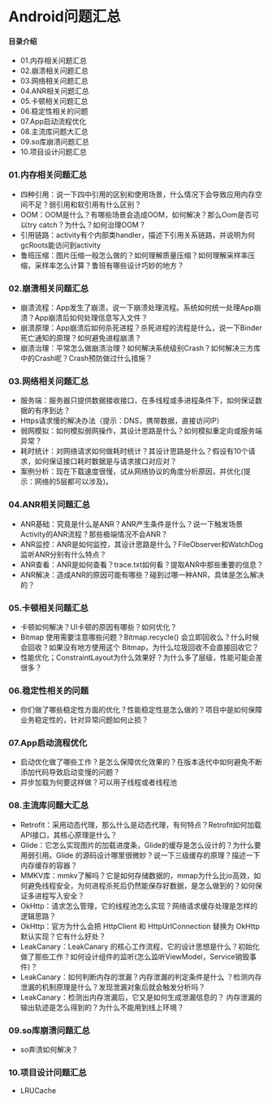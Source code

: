 # Android问题汇总
#### 目录介绍
- 01.内存相关问题汇总
- 02.崩溃相关问题汇总
- 03.网络相关问题汇总
- 04.ANR相关问题汇总
- 05.卡顿相关问题汇总
- 06.稳定性相关的问题
- 07.App启动流程优化
- 08.主流库问题大汇总
- 09.so库崩溃问题汇总
- 10.项目设计问题汇总



### 01.内存相关问题汇总
- 四种引用：说一下四中引用的区别和使用场景，什么情况下会导致应用内存空间不足？弱引用和软引用有什么区别？
- OOM：OOM是什么？有哪些场景会造成OOM，如何解决？那么Oom是否可以try catch？为什么？如何治理OOM？
- 引用链路：activity有个内部类handler，描述下引用关系链路，并说明为何gcRoots能访问到activity
- 鲁班压缩：图片压缩一般怎么做的？如何理解质量压缩？如何理解采样率压缩，采样率怎么计算？鲁班有哪些设计巧妙的地方？


### 02.崩溃相关问题汇总
- 崩溃流程：App发生了崩溃，说一下崩溃处理流程。系统如何统一处理App崩溃？App崩溃后如何处理信息写入文件？
- 崩溃原理：App崩溃后如何杀死进程？杀死进程的流程是什么，说一下Binder死亡通知的原理？如何避免进程崩溃？
- 崩溃治理：平常怎么做崩溃治理？如何解决系统级别Crash？如何解决三方库中的Crash呢？Crash预防做过什么措施？



### 03.网络相关问题汇总
- 服务端：服务器只提供数据接收接口，在多线程或多进程条件下，如何保证数据的有序到达？
- Https请求慢的解决办法（提示：DNS，携带数据，直接访问IP）
- 弱网模拟：如何模拟弱网操作，其设计思路是什么？如何模拟重定向或服务端异常？
- 耗时统计：对网络请求如何做耗时统计？其设计思路是什么？假设有10个请求，如何保证接口耗时数据是与请求接口对应对？
- 案例分析：现在下载速度很慢，试从网络协议的角度分析原因，并优化(提示：网络的5层都可以涉及)。



### 04.ANR相关问题汇总
- ANR基础：究竟是什么是ANR？ANR产生条件是什么？说一下触发场景Activity的ANR流程？那些极端情况不会ANR？
- ANR监控：ANR是如何监控，其设计思路是什么？FileObserver和WatchDog监听ANR分别有什么特点？
- ANR查看：ANR是如何查看？trace.txt如何看？提取ANR中那些重要的信息？
- ANR解决：造成ANR的原因可能有哪些？碰到过哪一种ANR，具体是怎么解决的？



### 05.卡顿相关问题汇总
- 卡顿如何解决？UI卡顿的原因有哪些？如何优化？
- Bitmap 使用需要注意哪些问题？Bitmap.recycle() 会立即回收么？什么时候会回收？如果没有地方使用这个 Bitmap，为什么垃圾回收不会直接回收它？
- 性能优化；ConstraintLayout为什么效果好？为什么多了层级，性能可能会差很多？
  


### 06.稳定性相关的问题
- 你们做了哪些稳定性方面的优化？性能稳定性是怎么做的？项目中是如何保障业务稳定性的，针对异常问题如何止损？


### 07.App启动流程优化
- 启动优化做了哪些工作？是怎么保障优化效果的？在版本迭代中如何避免不断添加代码导致启动变慢的问题？
- 异步加载为何要这样做？可以用子线程或者线程池



### 08.主流库问题大汇总
- Retrofit：采用动态代理，那么什么是动态代理，有何特点？Retrofit如何加载API接口，其核心原理是什么？
- Glide：它怎么实现图片的加载进度条，Glide的缓存是怎么设计的？为什么要用弱引用。Glide 的源码设计哪里很微妙？说一下三级缓存的原理？描述一下内存缓存的容器？
- MMKV库：mmkv了解吗？它是如何存储数据的，mmap为什么比io高效，如何避免线程安全，为何进程杀死后仍然能保存好数据，是怎么做到的？如何保证多进程写入安全？
- OkHttp：请求怎么管理，它的线程池怎么实现？网络请求缓存处理是怎样的逻辑思路？
- OkHttp：官方为什么会把 HttpClient 和 HttpUrlConnection 替换为 OkHttp 默认实现？它有什么好处？
- LeakCanary：LeakCanary 的核心工作流程，它的设计思想是什么？初始化做了那些工作？如何设计组件的监听(怎么监听ViewModel，Service销毁事件)？
- LeakCanary：如何判断内存的泄漏？内存泄漏的判定条件是什么 ？检测内存泄漏的机制原理是什么？发现泄漏对象后就会触发分析吗？
- LeakCanary：检测出内存泄漏后，它又是如何生成泄漏信息的？ 内存泄漏的输出轨迹是怎么得到的？为什么不能用到线上环境？



### 09.so库崩溃问题汇总
- so奔溃如何解决？



### 10.项目设计问题汇总
- LRUCache










